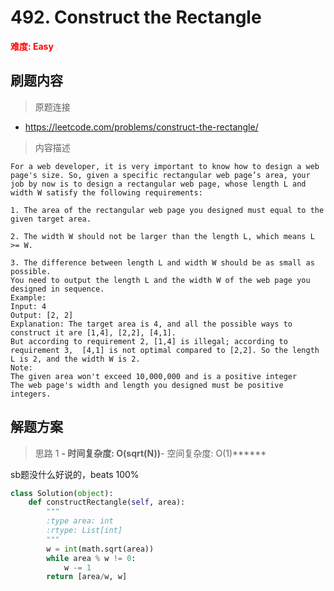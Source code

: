 # 492. Construct the Rectangle

**<font color=red>难度: Easy</font>**

## 刷题内容

> 原题连接

* https://leetcode.com/problems/construct-the-rectangle/

> 内容描述

```
For a web developer, it is very important to know how to design a web page's size. So, given a specific rectangular web page’s area, your job by now is to design a rectangular web page, whose length L and width W satisfy the following requirements:

1. The area of the rectangular web page you designed must equal to the given target area.

2. The width W should not be larger than the length L, which means L >= W.

3. The difference between length L and width W should be as small as possible.
You need to output the length L and the width W of the web page you designed in sequence.
Example:
Input: 4
Output: [2, 2]
Explanation: The target area is 4, and all the possible ways to construct it are [1,4], [2,2], [4,1]. 
But according to requirement 2, [1,4] is illegal; according to requirement 3,  [4,1] is not optimal compared to [2,2]. So the length L is 2, and the width W is 2.
Note:
The given area won't exceed 10,000,000 and is a positive integer
The web page's width and length you designed must be positive integers.
```

## 解题方案

> 思路 1
******- 时间复杂度: O(sqrt(N))******- 空间复杂度: O(1)******

sb题没什么好说的，beats 100%

```python
class Solution(object):
    def constructRectangle(self, area):
        """
        :type area: int
        :rtype: List[int]
        """
        w = int(math.sqrt(area))
        while area % w != 0:
            w -= 1
        return [area/w, w]
```



